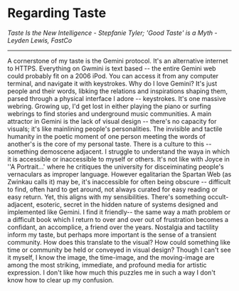 # Regarding Taste

*Taste Is the New Intelligence - Stepfanie Tyler; 'Good Taste' is a Myth - Leyden Lewis, FastCo*

<hr class="divider">

A cornerstone of my taste is the Gemini protocol. It's an alternative internet to HTTPS. Everything on Gwmini is text based -- the entire Gemini web could probably fit on a 2006 iPod. You can access it from any computer terminal, and navigate it with keystrokes. Why do I love Gemini? It's just people and their words, libking the relations and inspirations shaping them, parsed through a physical interface I adore -- keystrokes. It's one massive webring. Growing up, I'd get lost in either playing the piano or surfing webrings to find stories and underground music communities. A main attractor in Gemini is the lack of visual design -- there's no capacity for visuals; it's like mainlining people's personalities. The invisible and tactile humanity in the poetic moment of one person meeting the words of another's is the core of my personal taste. There is a culture to this -- something demoscene adjacent. I struggle to understand the waya in which it is accessible or inaccessible to myself or others. It's not like with Joyce in ''A Portrait...' where he critiques the university for disceiminating people's vernaculars as improper language. However egalitarian the Spartan Web (as Zwinkau calls it) may be, it's inaccessible for often being obscure -- difficult to find, often hard to get around, not always curated for easy reading or easy return. Yet, this aligns with my sensibilities. There's something occult-adjacent, esoteric, secret in the hidden nature of systems designed and implemented like Gemini. I find it friendly-- the same way a math problem or a difficult book which I return to over and over out of frustration becomes a confidant, an accomplice, a friend over the years. Nostalgia and tactility inform my taste, but perhaps more important is the sense of a transient community. How does this translate to the visual? How could something like time or community be held or conveyed in visual design? Though I can't see it myself, I know the image, the time-image, and the moving-image are among the most striking, immediate, and profound media for artistic expression. I don't like how much this puzzles me in such a way I don't know how to clear up my confusion.
